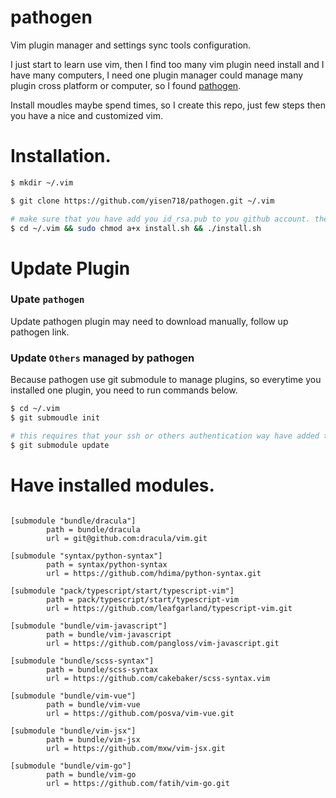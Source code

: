 # pathogen

Vim plugin manager and settings sync tools configuration.

I just start to learn use vim, then I find too many vim plugin need install and I have many computers, I need one plugin manager could manage many plugin cross platform or computer, so I found [pathogen](https://github.com/tpope/vim-pathogen).

Install moudles maybe spend times, so I create this repo, just few steps then you have a nice and customized vim.


# Installation.

~~~bash
$ mkdir ~/.vim

$ git clone https://github.com/yisen718/pathogen.git ~/.vim

# make sure that you have add you id_rsa.pub to you github account. then run below commands
$ cd ~/.vim && sudo chmod a+x install.sh && ./install.sh
~~~


# Update Plugin

### Upate `pathogen`
Update pathogen plugin may need to download manually, follow up pathogen link.

### Update `Others` managed by pathogen
Because pathogen use git submodule to manage plugins, so everytime you installed one plugin, you need to run commands below.

~~~bash
$ cd ~/.vim
$ git submoudle init

# this requires that your ssh or others authentication way have added to github.com
$ git submodule update
~~~


# Have installed modules.

~~~

[submodule "bundle/dracula"]
        path = bundle/dracula
        url = git@github.com:dracula/vim.git

[submodule "syntax/python-syntax"]
        path = syntax/python-syntax
        url = https://github.com/hdima/python-syntax.git

[submodule "pack/typescript/start/typescript-vim"]
        path = pack/typescript/start/typescript-vim
        url = https://github.com/leafgarland/typescript-vim.git

[submodule "bundle/vim-javascript"]
        path = bundle/vim-javascript
        url = https://github.com/pangloss/vim-javascript.git

[submodule "bundle/scss-syntax"]
        path = bundle/scss-syntax
        url = https://github.com/cakebaker/scss-syntax.vim

[submodule "bundle/vim-vue"]
        path = bundle/vim-vue
        url = https://github.com/posva/vim-vue.git

[submodule "bundle/vim-jsx"]
        path = bundle/vim-jsx
        url = https://github.com/mxw/vim-jsx.git

[submodule "bundle/vim-go"]
        path = bundle/vim-go
        url = https://github.com/fatih/vim-go.git
~~~
